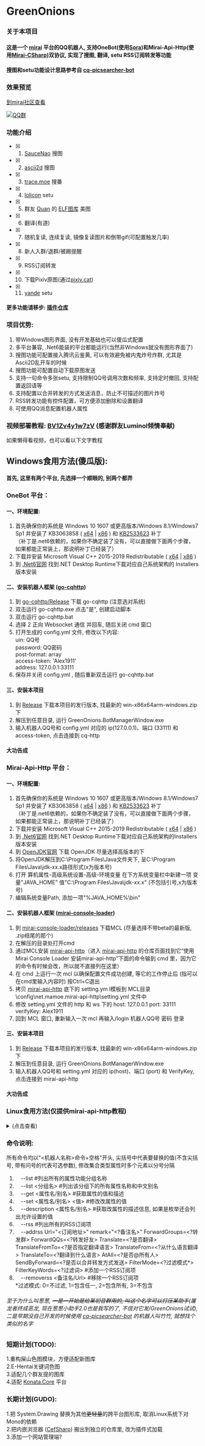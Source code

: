# GreenOnions

### 关于本项目

#### 这是一个 [mirai](https://github.com/mamoe/mirai) 平台的QQ机器人, 支持OneBot(使用[Sora](https://github.com/DeepOceanSoft/Sora))和Mirai-Api-Http(使用[Mirai-CSharp](https://github.com/Executor-Cheng/Mirai-CSharp))双协议, 实现了搜图, 翻译, setu RSS订阅转发等功能<br>
#### 搜图和setu功能设计思路参考自 [cq-picsearcher-bot](https://github.com/Tsuk1ko/cq-picsearcher-bot) <br>

### 效果预览
[到mirai社区查看](https://mirai.mamoe.net/topic/1020/%E7%83%82%E5%A4%A7%E8%A1%97%E7%9A%84%E6%90%9C%E5%9B%BE-rss%E8%BD%AC%E5%8F%91%E7%AD%89%E5%8A%9F%E8%83%BD%E6%8F%92%E4%BB%B6-%E5%B8%A6windows%E7%95%8C%E9%9D%A2)

[![QQ群](https://img.shields.io/badge/QQ群-550398174-blue.svg "QQ群")](https://jq.qq.com/?_wv=1027&k=rJ7RA3SF "QQ群")

### 功能介绍

- [x] 1. [SauceNao](https://saucenao.com/) 搜图<br>
- [x] 2. [ascii2d](https://ascii2d.net/) 搜图<br>
- [x] 3. [trace.moe](https://trace.moe/) 搜番<br>
- [x] 4. [lolicon](https://api.lolicon.app/#/setu) setu<br>
- [x] 5. 群友 [Quan](https://github.com/Quan666) 的 [ELF图库](http://img.shab.fun:5000/) 美图<br>
- [x] 6. 翻译(有道)<br>
- [x] 7. 随机复读, 连续复读, 镜像复读图片和倒带gif(可配置触发几率)<br>
- [x] 8. 新人入群/退群/被踢提醒<br>
- [x] 9. RSS订阅转发<br>
- [x] 10. 下载Pixiv原图(通过[pixiv.cat](https://pixiv.cat/))<br>
- [x] 11. [yande](yande.re/post) setu
#### 更多功能请移步: [插件仓库](https://github.com/Alex1911-Jiang/GreenOnions.Plugins)

### 项目优势:

1. 带Windows图形界面, 没有开发基础也可以傻瓜式配置<br>
2. 多平台兼容, .Net6能装的平台都能运行(当然非Windows就没有图形界面了)<br>
3. 搜图功能可配置接入腾讯云鉴黄, 可以有效避免被内鬼炸号炸群, 尤其是Ascii2D乱开车的时候<br>
4. 搜图功能可配置自动下载原图发送<br>
5. 支持一句命令多张setu, 支持限制QQ号调用次数和频率, 支持定时撤回, 支持配置返回语等<br>
6. 支持配置以合并转发的方式发送消息，防止不可描述的图片炸号<br>
7. RSS转发功能有控件配置，可方便添加删除和设置翻译<br>
8. 可使用QQ消息配置机器人属性<br>

### 视频部署教程: [BV1Zv4y1w7zV](https://www.bilibili.com/video/BV1Zv4y1w7zV/?vd_source=f8622c32e255b12559a63ccdcef969cd) (感谢群友Luminol倾情奉献)
如果懒得看视频，也可以看以下文字教程

## Windows食用方法(傻瓜版):

#### 首先, 这里有两个平台, 先选择一个顺眼的, 别两个都弄

### OneBot 平台：

#### 一、环境配置:

1. 首先确保你的系统是 Windows 10 1607 或更高版本/Windows 8.1/Windows7 Sp1 并安装了 KB3063858 ( [x64](https://www.microsoft.com/zh-CN/download/details.aspx?id=47442) | [x86](https://www.microsoft.com/zh-CN/download/details.aspx?id=47409) ) 和 [KB2533623](https://support.microsoft.com/zh-cn/topic/microsoft-%E5%AE%89%E5%85%A8%E5%85%AC%E5%91%8A-%E4%B8%8D%E5%AE%89%E5%85%A8%E7%9A%84%E5%BA%93%E5%8A%A0%E8%BD%BD%E5%8F%AF%E8%83%BD%E5%85%81%E8%AE%B8%E8%BF%9C%E7%A8%8B%E6%89%A7%E8%A1%8C%E4%BB%A3%E7%A0%81-486ea436-2d47-27e5-6cb9-26ab7230c704) 补丁<br>
（补丁是.net6依赖的，如果你不确定装了没有，可以直接做下面两个步骤，如果都能正常装上，那说明补丁已经装了）<br>
2. 下载并安装 Microsoft Visual C++ 2015-2019 Redistributable ( [x64](https://aka.ms/vs/16/release/vc_redist.x64.exe) | [x86](https://aka.ms/vs/16/release/vc_redist.x86.exe) )<br>
3. 到 [.Net6官网](https://dotnet.microsoft.com/download/dotnet/6.0) 找到.NET Desktop Runtime下载对应自己系统架构的 Installers 版本安装<br>

#### 二、安装机器人框架 ([go-cqhttp](https://github.com/Mrs4s/go-cqhttp))

1. 到 [go-cqhttp/Release](https://github.com/Mrs4s/go-cqhttp/releases) 下载 go-cqhttp (注意选对系统)<br>
2. 双击运行 go-cqhttp.exe 点击"是", 创建启动脚本<br>
3. 双击运行 go-cqhttp.bat<br>
4. 选择 2 正向 Websocket 通信 并回车, 随后关闭 cmd 窗口<br>
5. 打开生成的 config.yml 文件, 修改以下内容:<br>
  uin: QQ号<br>
  password: QQ密码<br>
  post-format: array<br>
  access-token: 'Alex1911'<br>
  address: 127.0.0.1:33111<br>
6. 保存并关闭 config.yml , 随后重新双击运行 go-cqhttp.bat<br>

#### 三、安装本项目

1. 到 [Release](https://github.com/Alex1911-Jiang/GreenOnions/releases) 下载本项目的发行版本, 找最新的 win-x86x64arm-windows.zip 下<br>
2. 解压到任意目录, 运行 GreenOnions.BotManagerWindow.exe<br>
3. 输入机器人QQ号和 config.yml 对应的 ip(127.0.0.1)、端口 (33111) 和 access-token, 点击连接到 cq-http<br>

#### 大功告成


### Mirai-Api-Http 平台：

#### 一、环境配置:

1. 首先确保你的系统是 Windows 10 1607 或更高版本/Windows 8.1/Windows7 Sp1 并安装了 KB3063858 ( [x64](https://www.microsoft.com/zh-CN/download/details.aspx?id=47442) | [x86](https://www.microsoft.com/zh-CN/download/details.aspx?id=47409) ) 和 [KB2533623](https://support.microsoft.com/zh-cn/topic/microsoft-%E5%AE%89%E5%85%A8%E5%85%AC%E5%91%8A-%E4%B8%8D%E5%AE%89%E5%85%A8%E7%9A%84%E5%BA%93%E5%8A%A0%E8%BD%BD%E5%8F%AF%E8%83%BD%E5%85%81%E8%AE%B8%E8%BF%9C%E7%A8%8B%E6%89%A7%E8%A1%8C%E4%BB%A3%E7%A0%81-486ea436-2d47-27e5-6cb9-26ab7230c704) 补丁<br>
（补丁是.net6依赖的，如果你不确定装了没有，可以直接做下面两个步骤，如果都能正常装上，那说明补丁已经装了）<br>
2. 下载并安装 Microsoft Visual C++ 2015-2019 Redistributable ( [x64](https://aka.ms/vs/16/release/vc_redist.x64.exe) | [x86](https://aka.ms/vs/16/release/vc_redist.x86.exe) )<br>
3. 到 [.Net6官网](https://dotnet.microsoft.com/download/dotnet/6.0) 找到.NET Desktop Runtime下载对应自己系统架构的Installers版本安装<br>
4. 到 [OpenJDK官网](http://jdk.java.net/) 下载 OpenJDK 尽量选择高版本的下<br>
5. 将OpenJDK解压到C:\Program Files\Java文件夹下, 呈C:\Program Files\Java\jdk-xx.x路径形式(x为版本号)<br>
6. 打开 算机属性-高级系统设置-高级-环境变量 在下方系统变量栏中新建一项 变量"JAVA_HOME" 值"C:\Program Files\Java\jdk-xx.x" (不包括引号,x为版本号)<br>
7. 编辑系统变量Path, 添加一项"%JAVA_HOME%\bin"<br>

#### 二、安装机器人框架 ([mirai-console-loader](https://github.com/iTXTech/mirai-console-loader))

1. 到 [mirai-console-loader/releases](https://github.com/iTXTech/mirai-console-loader/releases) 下载MCL (尽量选择不带beta的最新版, .zip结尾的那个)<br>
2. 在解压的目录处打开cmd
3. 通过MCL安装 [mirai-api-http](https://github.com/project-mirai/mirai-api-http)（进入 [mirai-api-http](https://github.com/project-mirai/mirai-api-http) 的仓库页面找到它“使用 Mirai Console Loader 安装mirai-api-http”下面的命令输到 cmd 里，因为它的命令有时候会改，所以就不直接列在这里）<br>
4. 在 cmd 上运行一次 mcl 以确保配置文件成功创建, 等它的工作停止后 (指可以在cmd里输入内容时) 按Ctrl+C退出
5. 拷贝 [mirai-api-http](https://github.com/project-mirai/mirai-api-http) 底下的 setting.ym l模板到 MCL目录\config\net.mamoe.mirai-api-http\setting.yml 文件中
6. 修改 setting.yml 文件的 http 和 ws 下的 host: 127.0.0.1 port: 33111 verifyKey: Alex1911<br>
7. 回到 MCL 窗口, 重新输入一次 mcl 再输入/login 机器人QQ号 密码 登录<br>

#### 三、安装本项目

1. 到 [Release](https://github.com/Alex1911-Jiang/GreenOnions/releases) 下载本项目的发行版本, 找最新的 win-x86x64arm-windows.zip 下<br>
2. 解压到任意目录, 运行 GreenOnions.BotManagerWindow.exe<br>
3. 输入机器人QQ号和 setting.yml 对应的 ip(host)、端口 (port) 和 VerifyKey, 点击连接到 mirai-api-http<br>

#### 大功告成

### Linux食用方法(仅提供mirai-api-http教程)
<details>
<summary>(点击查看)</summary>

 ### Ubuntu为例:
1. 输入 sudo apt install unzip #安装解压zip的库<br>
2. 输入 sudo apt install openjdk-17-jdk-headless #安装Java依赖<br>
3. 输入 sudo apt-get install -y dotnet-runtime-6.0 #安装 .Net 依赖<br>
#其他发行版详见: [在 Linux 上安装.Net](https://docs.microsoft.com/zh-cn/dotnet/core/install/)<br>
4. 安装 [mirai](https://github.com/mamoe/mirai) (这里的例子为 [Mirai Console Loader](https://github.com/iTXTech/mirai-console-loader))<br>
4.1. 到 [mcl/Release](https://github.com/iTXTech/mirai-console-loader/releases) 里复制最新的zip包下载地址<br>
4.2. 输入 wget 地址 #下载mcl 例如: wget https://github.com/iTXTech/mirai-console-loader/releases/download/v2.1.0/mcl-2.1.0.zip<br>
4.3. 输入 unzip mcl-1.2.2.zip #解压(文件名按下载到的来写)<br>
4.4. 输入 sudo chmod 777 mcl #设置权限<br>
5. 安装 [mirai-api-http](https://github.com/project-mirai/mirai-api-http) 通信插件<br>
5.1. 输入 ./mcl --update-package net.mamoe:mirai-api-http --channel stable-v2 --type plugin #(地址可能会随着更新改变, 以 [mirai-api-http](https://github.com/project-mirai/mirai-api-http) 中的说明为准)<br>
5.2. 输入 ./mcl #首次启动 [mirai](https://github.com/mamoe/mirai) 创建配置文件<br>
5.3. 当配置完成后, 按Ctrl+C停止运行<br>
5.5. 到 [mirai-api-http](https://github.com/project-mirai/mirai-api-http) 复制setting.yml模板<br>
5.4. 输入 sudo vim config/net.mamoe.mirai-api-http/setting.yml #使用Vim(或其他工具)编辑配置文件<br>
5.5. 粘贴复制的模板并修改 http 和 ws 下的 host: 127.0.0.1 port: 33111 verifyKey: Alex1911<br>
5.6. 按Esc退出编辑模式并输入 :wq! 保存配置文件<br>
6. 登录机器人QQ:<br>
6.1. 输入 ./mcl 启动 [mirai](https://github.com/mamoe/mirai)<br>
6.2. 输入 /login QQ号 密码 #登录机器人QQ<br>
7. 下载并安装本项目<br>
7.1. 到 [GreenOnions/Release](https://github.com/Alex1911-Jiang/GreenOnions/releases) #复制对应自己系统的本项目下载链接<br>
7.2. 输入 wget 地址 #下载本项目压缩包<br>
7.3. 输入 unzip linux-x64.zip #解压本项目(文件名按下载到的来写)<br>
7.4. 输入 cd linux-x64 #进入解压后的目录<br>
8. 启动本项目并连接到 [mirai](https://github.com/mamoe/mirai)<br>
8.5. 输入 dotnet GreenOnions.BotManagerConsole.dll #启动本项目<br>
8.6. 按提示输入QQ号、IP、端口和 VerifyKey <br>
 
#### 大功告成
 </details>


### 命令说明:

所有命令均以"<机器人名称>命令+空格"开头, 尖括号中代表要替换的值(不含尖括号, 带有问号的代表可选参数), 修改集合类型属性时多个元素以分号分隔<br>
1. 　--list #列出所有的属性功能分组名称<br>
2. 　--list <分组名> #列出该分组下的所有属性名称和中文别名<br>
3. 　--get <属性名/别名> #获取属性的值和描述<br>
4. 　--set <属性名/别名> <值> #修改改属性的值<br>
5. 　--description <属性名/别名> #获取改属性的描述信息, 如果是枚举还会列出允许设置的值<br>
6. 　--rss #列出所有的RSS订阅项<br>
7. 　--addrss Url="<订阅地址>" remark="<?备注名>" ForwardGroups=<?转发群> ForwardQQs=<?转发好友> Translate=<?是否翻译> TranslateFromTo=<?是否指定翻译语言> TranslateFrom=<?从什么语言翻译> TranslateTo=<?翻译到什么语言> AtAll=<?是否@所有人> SendByForward=<?是否以合并转发方式发送> FilterMode=<?过滤模式*> FilterKeyWords=<?过滤词> #添加一个RSS订阅项<br>
8. 　--removerss <备注名/Url> #移除一个RSS订阅项<br>
*过滤模式: 0=不过滤, 1=包含任一, 2=包含所有, 3=不包含


###### 至于为什么叫葱葱, ~~一是一开始是给某初音群用的, 叫这个名字可以打压某助手~~(屠龙者终成恶龙, 现在葱葱小助手2.0也是我写的了, 不信对它发/GreenOnions试试), 二是早期没自己开发的时候使用 [cq-picsearcher-bot](https://github.com/Tsuk1ko/cq-picsearcher-bot) 的机器人叫竹竹, 就想找个类似的名字<br>

### 短期计划(TODO):

1.重构屎山色图模块，方便适配新图库<br>
2.E-Hentai关键词色图<br>
3.适配几个群友提的图库<br>
4.适配 [Konata.Core](https://github.com/KonataDev/Konata.Core) 平台

### 长期计划(GUDO):
1.把 System.Drawing 替换为其他~~更轻量~~的跨平台图形库, 取消Linux系统下对Mono的依赖<br>
2.把内嵌浏览器 ([CefSharp](https://github.com/cefsharp/CefSharp)) 搬出到独立的仓库里, 改为插件式加载<br>
3.添加一个网站管理端?<br>
